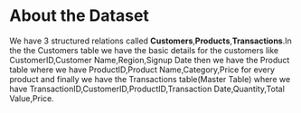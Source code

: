 # About the Dataset
We have 3 structured relations called **Customers**,**Products**,**Transactions**.In the the Customers table we have the basic details for the customers like
CustomerID,Customer Name,Region,Signup Date then we have the Product table where we have ProductID,Product Name,Category,Price for every product and finally 
we have the Transactions table(Master Table) where we have TransactionID,CustomerID,ProductID,Transaction Date,Quantity,Total Value,Price.
